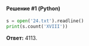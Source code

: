 #### Решение #1 (Python)
```python
s = open('24.txt').readline()
print(s.count('XVIII'))
```
**Ответ:** 4113.
